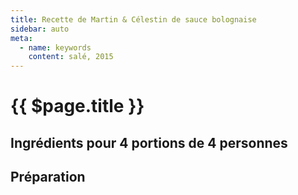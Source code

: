 ```yaml
---
title: Recette de Martin & Célestin de sauce bolognaise
sidebar: auto
meta:
  - name: keywords
    content: salé, 2015
---
```


# {{ $page.title }}


<recipePortion :recette="$page.frontmatter.JSON" />


## Ingrédients pour 4 portions de 4 personnes


## Préparation
